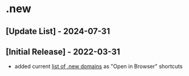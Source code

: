 # .new

## [Update List] - 2024-07-31

## [Initial Release] - 2022-03-31

- added current [list of .new domains](https://whats.new/shortcuts/) as
  "Open in Browser" shortcuts
